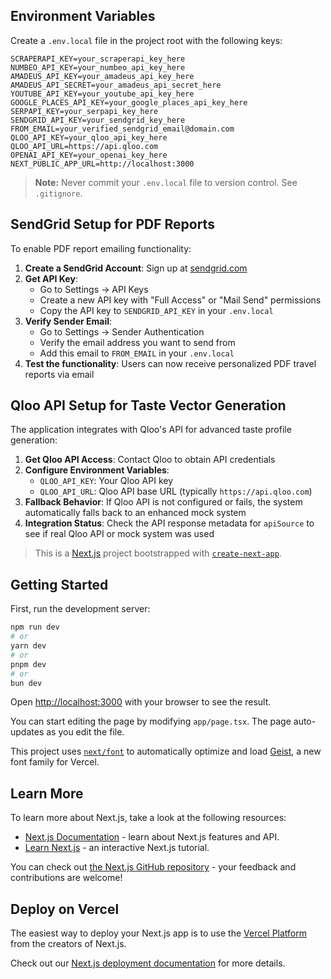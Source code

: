 ## Environment Variables

Create a `.env.local` file in the project root with the following keys:

```env
SCRAPERAPI_KEY=your_scraperapi_key_here
NUMBEO_API_KEY=your_numbeo_api_key_here
AMADEUS_API_KEY=your_amadeus_api_key_here
AMADEUS_API_SECRET=your_amadeus_api_secret_here
YOUTUBE_API_KEY=your_youtube_api_key_here
GOOGLE_PLACES_API_KEY=your_google_places_api_key_here
SERPAPI_KEY=your_serpapi_key_here
SENDGRID_API_KEY=your_sendgrid_key_here
FROM_EMAIL=your_verified_sendgrid_email@domain.com
QLOO_API_KEY=your_qloo_api_key_here
QLOO_API_URL=https://api.qloo.com
OPENAI_API_KEY=your_openai_key_here
NEXT_PUBLIC_APP_URL=http://localhost:3000
```

> **Note:** Never commit your `.env.local` file to version control. See `.gitignore`.

## SendGrid Setup for PDF Reports

To enable PDF report emailing functionality:

1. **Create a SendGrid Account**: Sign up at [sendgrid.com](https://sendgrid.com)
2. **Get API Key**: 
   - Go to Settings → API Keys
   - Create a new API key with "Full Access" or "Mail Send" permissions
   - Copy the API key to `SENDGRID_API_KEY` in your `.env.local`
3. **Verify Sender Email**:
   - Go to Settings → Sender Authentication
   - Verify the email address you want to send from
   - Add this email to `FROM_EMAIL` in your `.env.local`
4. **Test the functionality**: Users can now receive personalized PDF travel reports via email

## Qloo API Setup for Taste Vector Generation

The application integrates with Qloo's API for advanced taste profile generation:

1. **Get Qloo API Access**: Contact Qloo to obtain API credentials
2. **Configure Environment Variables**:
   - `QLOO_API_KEY`: Your Qloo API key
   - `QLOO_API_URL`: Qloo API base URL (typically `https://api.qloo.com`)
3. **Fallback Behavior**: If Qloo API is not configured or fails, the system automatically falls back to an enhanced mock system
4. **Integration Status**: Check the API response metadata for `apiSource` to see if real Qloo API or mock system was used
> This is a [Next.js](https://nextjs.org) project bootstrapped with [`create-next-app`](https://nextjs.org/docs/app/api-reference/cli/create-next-app).

## Getting Started

First, run the development server:

```bash
npm run dev
# or
yarn dev
# or
pnpm dev
# or
bun dev
```

Open [http://localhost:3000](http://localhost:3000) with your browser to see the result.

You can start editing the page by modifying `app/page.tsx`. The page auto-updates as you edit the file.

This project uses [`next/font`](https://nextjs.org/docs/app/building-your-application/optimizing/fonts) to automatically optimize and load [Geist](https://vercel.com/font), a new font family for Vercel.

## Learn More

To learn more about Next.js, take a look at the following resources:

- [Next.js Documentation](https://nextjs.org/docs) - learn about Next.js features and API.
- [Learn Next.js](https://nextjs.org/learn) - an interactive Next.js tutorial.

You can check out [the Next.js GitHub repository](https://github.com/vercel/next.js) - your feedback and contributions are welcome!

## Deploy on Vercel

The easiest way to deploy your Next.js app is to use the [Vercel Platform](https://vercel.com/new?utm_medium=default-template&filter=next.js&utm_source=create-next-app&utm_campaign=create-next-app-readme) from the creators of Next.js.

Check out our [Next.js deployment documentation](https://nextjs.org/docs/app/building-your-application/deploying) for more details.
